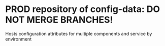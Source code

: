 # PROD repository of config-data: DO NOT MERGE BRANCHES!

Hosts configuration attributes for multiple components and service by environment
